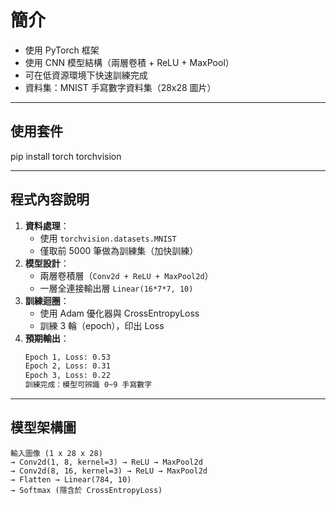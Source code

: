 #  簡介

-  使用 PyTorch 框架
-  使用 CNN 模型結構（兩層卷積 + ReLU + MaxPool）
-  可在低資源環境下快速訓練完成
-  資料集：MNIST 手寫數字資料集（28x28 圖片）

---

##  使用套件

pip install torch torchvision

---

## 程式內容說明

1. **資料處理**：
    - 使用 `torchvision.datasets.MNIST`
    - 僅取前 5000 筆做為訓練集（加快訓練）
2. **模型設計**：
    - 兩層卷積層（`Conv2d + ReLU + MaxPool2d`）
    - 一層全連接輸出層 `Linear(16*7*7, 10)`
3. **訓練迴圈**：
    - 使用 Adam 優化器與 CrossEntropyLoss
    - 訓練 3 輪（epoch），印出 Loss
4. **預期輸出**：
    ```bash
    Epoch 1, Loss: 0.53
    Epoch 2, Loss: 0.31
    Epoch 3, Loss: 0.22
    訓練完成：模型可辨識 0~9 手寫數字
    ```

---

##  模型架構圖

```
輸入圖像 (1 x 28 x 28)
→ Conv2d(1, 8, kernel=3) → ReLU → MaxPool2d
→ Conv2d(8, 16, kernel=3) → ReLU → MaxPool2d
→ Flatten → Linear(784, 10)
→ Softmax (隱含於 CrossEntropyLoss)
```

